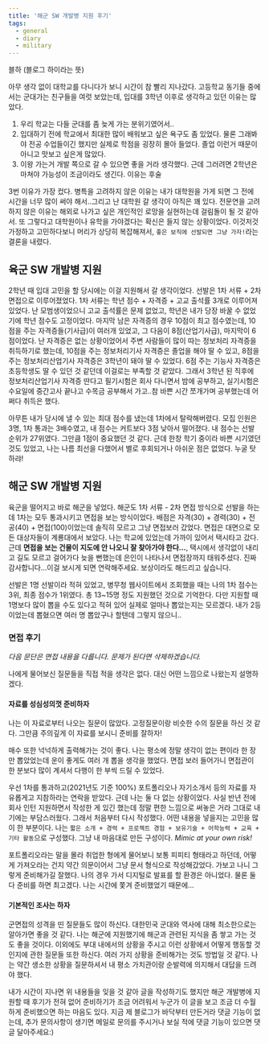 ```yaml
---
title: '해군 SW 개발병 지원 후기'
tags:
  - general
  - diary
  - military
---
```


블하 (블로그 하이라는 뜻)

아무 생각 없이 대학교를 다니다가 보니 시간이 참 빨리 지나갔다. 고등학교 동기들 중에서는 군대가는 친구들을 여럿 보았는데, 입대를 3학년 이후로 생각하고 있던 이유는 많았다.

1. 우리 학교는 다들 군대를 좀 늦게 가는 분위기였어서..
2. 입대하기 전에 학교에서 최대한 많이 배워보고 싶은 욕구도 좀 있었다. 물론 그래봐야 전공 수업들이긴 했지만 실제로 학점을 굉장히 몰아 들었다. 졸업 이런거 때문이 아니고 맛보고 싶은게 많았다.
3. 이왕 가는거 개발 쪽으로 갈 수 있으면 좋을 거라 생각했다. 근데 그러려면 2학년은 마쳐야 가능성이 조금이라도 생긴다. 이유는 후술

3번 이유가 가장 컸다. 병특을 고려하지 않은 이유는 내가 대학원을 가게 되면 그 전에 시간을 너무 많이 써야 해서..그리고 난 대학원 갈 생각이 아직은 꽤 있다. 전문연을 고려하지 않은 이유는 해외로 나가고 싶은 개인적인 로망을 실현하는데 걸림돌이 될 것 같아서. 또 그렇다고 대학원이나 유학을 가야겠다는 확신은 들지 않는 상황이었다. 이것저것 가정하고 고민하다보니 머리가 상당히 복잡해져서, `좋은 보직에 선발되면 그냥 가자!`라는 결론을 내렸다.

## 육군 SW 개발병 지원

2학년 때 입대 고민을 할 당시에는 이걸 지원해서 갈 생각이었다. 선발은 1차 서류 + 2차 면접으로 이루어졌었다. 1차 서류는 학년 점수 + 자격증 + 고교 출석률 3개로 이루어져 있었다. 난 모범생이었으니 고교 출석률은 문제 없었고, 학년은 내가 당장 바꿀 수 없었기에 학년 점수도 고정이었다. 마지막 남은 자격증의 경우 10점이 최고 점수였는데, 10점을 주는 자격증들(기사급)이 여러개 있었고, 그 다음이 8점(산업기사급), 마지막이 6점이었다. 난 자격증은 없는 상황이었어서 주변 사람들이 많이 따는 정보처리 자격증을 취득하기로 했는데, 10점을 주는 정보처리기사 자격증은 졸업을 해야 딸 수 있고, 8점을 주는 정보처리산업기사 자격증은 3학년이 돼야 딸 수 있었다. 6점 주는 기능사 자격증은 초등학생도 딸 수 있던 것 같던데 이걸로는 부족할 것 같았다. 그래서 3학년 된 직후에 정보처리산업기사 자격증 딴다고 필기시험은 회사 다니면서 밤에 공부하고, 실기시험은 수요일에 중간고사 끝나고 수목금 공부해서 가고..참 바쁜 시간 쪼개가며 공부했는데 어쩌다 취득은 했다.

아무튼 내가 당시에 낼 수 있는 최대 점수를 냈는데 1차에서 탈락해버렸다. 모집 인원은 3명, 1차 통과는 3배수였고, 내 점수는 커트보다 3점 낮아서 떨어졌다. 내 점수는 선발 순위가 27위였다. 그만큼 1점이 중요했던 것 같다. 근데 한창 학기 중이라 바쁜 시기였던 것도 있었고, 나는 나름 최선을 다했어서 별로 후회되거나 아쉬운 점은 없었다. 누굴 탓하랴!

## 해군 SW 개발병 지원

육군을 떨어지고 바로 해군을 넣었다. 해군도 1차 서류 - 2차 면접 방식으로 선발을 하는데 1차는 모두 통과시키고 면접을 보는 방식이었다. 배점은 자격(30) + 경력(30) + 전공(40) + 면접(100)이었는데 솔직히 모르고 그냥 면접보러 갔었다. 면접은 대면으로 모든 대상자들이 계룡대에서 보았다. 나는 학교에 있었는데 가까이 있어서 택시타고 갔다. 근데 **면접을 보는 건물이 지도에 안 나오니 잘 찾아가야 한다...**, 택시에서 생각없이 내리고 길도 모르고 걸어가다 늦을 뻔했는데 은인이 나타나서 면접장까지 태워주셨다. 진짜 감사합니다...이걸 보시게 되면 연락해주세요. 보상이라도 해드리고 싶습니다.

선발은 1명 선발이라 적혀 있었고, 병무청 웹사이트에서 조회했을 때는 나의 1차 점수는 3위, 최종 점수가 1위였다. 총 13~15명 정도 지원했던 것으로 기억한다. 다만 지원할 때 1명보다 많이 뽑을 수도 있다고 적혀 있어 실제로 얼마나 뽑았는지는 모르겠다. 내가 2등이었는데 뽑혔으면 여러 명 뽑았구나 할텐데 그렇지 않으니..

### 면접 후기

_다음 문단은 면접 내용을 다룹니다. 문제가 된다면 삭제하겠습니다._

나에게 물어보신 질문들을 직접 적을 생각은 없다. 대신 어떤 느낌으로 나왔는지 설명하겠다.

#### 자료를 성심성의껏 준비하자

나는 이 자료로부터 나오는 질문이 많았다. 고정질문이랑 비슷한 수의 질문을 하신 것 같다. 그만큼 주의깊게 이 자료를 보시니 준비를 잘하자!

매수 또한 넉넉하게 출력해가는 것이 좋다. 나는 평소에 정말 생각이 없는 편이라 한 장만 뽑았었는데 운이 좋게도 여러 개 뽑을 생각을 했었다. 면접 보러 들어가니 면접관이 한 분보다 많이 계셔서 다행이 한 부씩 드릴 수 있었다.

우선 1차를 통과하고(2021년도 기준 100%) 포트폴리오나 자기소개서 등의 자료를 자유롭게고 지참하라는 연락을 받았다. 근데 나는 둘 다 없는 상황이었다. 사실 반년 전에 회사 인턴 지원하면서 작성한 게 있긴 했는데 정말 편한 느낌으로 써놓은 거라 그대로 내기에는 부담스러웠다. 그래서 처음부터 다시 작성했다. 어떤 내용을 넣을지는 고민을 많이 한 부분이다. 나는 `짧은 소개 + 경력 + 프로젝트 경험 + 보유기술 + 어학능력 + 교육 + 기타 활동`으로 구성했다. 그냥 내 마음대로 만든 구성이다. _Mimic at your own risk!_

포트폴리오라는 말을 몰라 취업한 형에게 물어보니 보통 피피티 형태라고 하던데, 어떻게 가져오라는 건지 약간 의문이어서 그냥 문서 형식으로 작성해갔었다. 가보고 나니 그렇게 준비해가길 잘했다. 나의 경우 가서 디지털로 발표를 할 환경은 아니었다. 물론 둘 다 준비를 하면 최고겠다. 나는 시간에 쫓겨 준비했었기 때문에...

#### 기본적인 조사는 하자

군면접의 성격을 띤 질문들도 많이 하신다. 대한민국 군대와 역사에 대해 최소한으로는 알아가면 좋을 것 같다. 나는 해군에 지원했기에 해군과 관련된 지식을 좀 쌓고 가는 것도 좋을 것이다.
이외에도 부대 내에서의 상황을 주시고 이런 상황에서 어떻게 행동할 것인지에 관한 질문들 또한 하신다. 여러 가지 상황을 준비해가는 것도 방법일 것 같다. 나는 약간 생소한 상황을 질문하셔서 내 평소 가치관이랑 순발력에 의지해서 대답을 드려야 했다.

내가 시간이 지나면 위 내용들을 잊을 것 같아 글을 작성하기도 했지만 해군 개발병에 지원할 때 후기가 전혀 없어 준비하기가 조금 어려워서 누군가 이 글을 보고 조금 더 수월하게 준비했으면 하는 마음도 있다. 지금 제 블로그가 바닥부터 만든거라 댓글 기능이 없는데, 추가 문의사항이 생기면 메일로 문의를 주시거나 보실 적에 댓글 기능이 있으면 댓글 달아주세요:)
